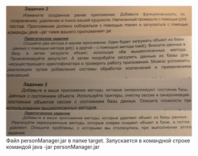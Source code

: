 ![img.png](img.png)
Файл personManager.jar в папке target. Запускается в командной строке командой java -jar personManager.jar